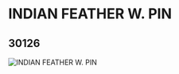 # INDIAN FEATHER W. PIN
## 30126
![INDIAN FEATHER W. PIN](https://lc-www-live-s.legocdn.com/media/bricks/5/2/4223982.jpg)